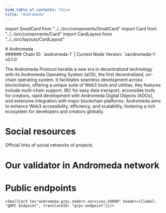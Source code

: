 ```yaml
---
hide_table_of_contents: false
title: "Andromeda"
---
```


import SmallCard from "../../src/components/SmallCard"
import Card from "../../src/components/Card"
import CardLayout from "../../src/layouts/CardLayout"

<div class="h1-with-icon icon-andromeda">
# Andromeda
</div>
###### Chain ID: `andromeda-1` | Current Node Version: `vandromeda-1-v0.1.0`


The Andromeda Protocol heralds a new era in decentralized technology with its Andromeda Operating System (aOS), the first decentralized, on-chain operating system. It facilitates seamless development across blockchains, offering a unique suite of Web3 tools and utilities. Key features include multi-chain support, IBC for easy data transport, accessible tools for creators, rapid development with Andromeda Digital Objects (ADOs), and extensive integration with major blockchain platforms. Andromeda aims to enhance Web3 accessibility, efficiency, and scalability, fostering a rich ecosystem for developers and creators globally.

# Social resources
Official links of social networks of projects

<CardLayout autoFitEnabled={false}>
    <SmallCard to="https://www.andromedaprotocol.io/" header={{label: "Website", translateId: "social-telegram"}} iconPath="img/website-icon.svg"/>
    <SmallCard to="https://github.com/andromedaprotocol" header={{label: "GitHub", translateId: "social-telegram"}} iconPath="img/github-icon.svg"/>
    <SmallCard to="https://discord.gg/GBd6buKYyZ" header={{label: "Discord", translateId: "social-telegram"}} iconPath="img/discord-icon.svg"/>
    <SmallCard to="https://twitter.com/andromedaprot" header={{label: "X", translateId: "social-telegram"}} iconPath="img/x-icon.svg"/>
    <SmallCard to="https://t.me/andromedaprotocol" header={{label: "Telegram", translateId: "social-telegram"}} iconPath="img/telegram-icon.svg"/>
</CardLayout>

# Our validator in Andromeda network

<CardLayout autoFitEnabled={true}>
    <Card
        to="https://andromeda.explorers.guru/validator/andrvaloper1t8zsecgzc5025k3s0mthdm6vt82p5p0v48p2ry"
        header={{
            label: "[NODERS]TEAM",
            translateId: "development-setup",
        }}
        body={{
            label: "Trusted blockchain validator",
        }}
        iconPath="img/kotlin-icon.svg"
    />
</CardLayout>

# Public endpoints 

<CardLayout autoFitEnabled={true}>
    <SmallCard to="https://andromeda-rpc.noders.services" header={{label: "RPC Endpoint", translateId: "rpc-endpoint"}}/>
    <SmallCard to="https://andromeda-api.noders.services" header={{label: "API Endpoint", translateId: "api-endpoint"}}/>
    
    <SmallCard to="andromeda-grpc.noders.services:34090" header={{label: "gRPC Endpoint", translateId: "grpc-endpoint"}}/>
</CardLayout>


